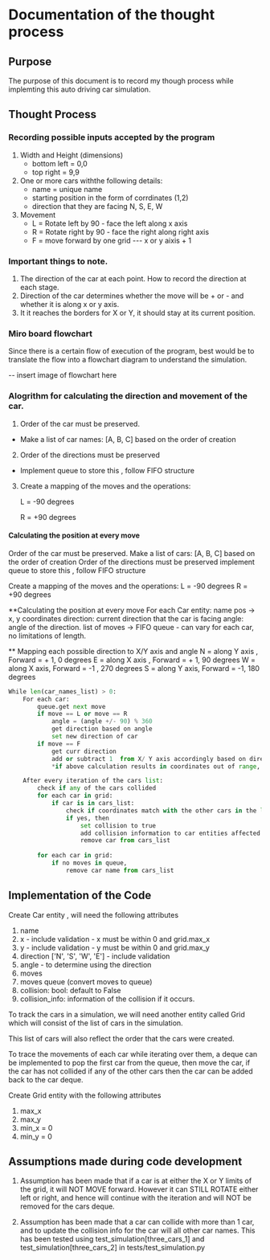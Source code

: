 # Documentation of the thought process

## Purpose
The purpose of this document is to record my though process while implemting this auto driving car simulation. 

## Thought Process

### Recording possible inputs accepted by the program

1. Width and Height (dimensions)
    - bottom left = 0,0
    - top right = 9,9
2. One or more cars withthe following details: 
    - name = unique name 
    - starting position in the form of corrdinates (1,2)
    - direction that they are facing 
        N, S, E, W 
3. Movement 
    - L = Rotate left by 90 - face the left along x axis 
    - R = Rotate right by 90 - face the right along right axis 
    - F = move forward by one grid --- x or y aixis + 1

### Important things to note. 

1. The direction of the car at each point. How to record the direction at each stage. 
2. Direction of the car determines whether the move will be + or - and whether it is along x or y axis. 
3. It it reaches the borders for X or Y, it should stay at its current position. 

### Miro board flowchart

Since there is a certain flow of execution of the program, best would be to translate the flow into a flowchart diagram to understand the simulation. 


-- insert image of flowchart here 

### Alogrithm for calculating the direction and movement of the car. 


1. Order of the car must be preserved. 
- Make a list of car names: [A, B, C] based on the order of creation
2. Order of the directions must be preserved
- Implement queue to store this , follow FIFO structure

3. Create a mapping of the moves and the operations:

    L = -90 degrees

    R = +90 degrees

#### Calculating the position at every move
Order of the car must be preserved. 
Make a list of cars: [A, B, C] based on the order of creation
Order of the directions must be preserved
implement queue to store this , follow FIFO structure

Create a mapping of the moves and the operations:
L = -90 degrees
R = +90 degrees


**Calculating the position at every move
For each Car entity:
name
pos -> x, y coordinates
direction: current direction that the car is facing
angle: angle of the direction. 
list of moves -> FIFO queue - can vary for each car, no limitations of length.

** Mapping each possible direction to X/Y axis and angle
N = along Y axis , Forward = + 1, 0 degrees
E  = along X axis , Forward = + 1, 90 degrees
W = along X axis, Forward = -1 , 270 degrees
S = along Y axis, Forward = -1, 180 degrees


```python
While len(car_names_list) > 0:
    For each car:
        queue.get next move
        if move == L or move == R
            angle = (angle +/- 90) % 360
            get direction based on angle
            set new direction of car
        if move == F
            get curr direction
            add or subtract 1  from X/ Y axis accordingly based on direction.
            *if above calculation results in coordinates out of range, then nullify the calculation, keep coordinates as-is*

    After every iteration of the cars list:
        check if any of the cars collided
        for each car in grid:
            if car is in cars_list:
                check if coordinates match with the other cars in the list of car names
                if yes, then
                    set collision to true
                    add collision information to car entities affected
                    remove car from cars_list
        
        for each car in grid:
            if no moves in queue,
                remove car name from cars_list
```

## Implementation of the Code

Create Car entity , will need the following attributes

1. name
2. x - include validation  - x must be within 0 and grid.max_x
3. y - include validation  - y must be within 0 and grid.max_y
4. direction ['N', 'S', 'W', 'E'] - include validation
5. angle - to determine using the direction
6. moves 
7. moves queue (convert moves to queue)
8. collision: bool: default to False
9. collision_info: information of the collision if it occurs.

To track the cars in a simulation, we will need another entity called Grid which will consist of the list of cars in the simulation. 

This list of cars will also reflect the order that the cars were created. 

To trace the movements of each car while iterating over them, a deque can be implemented to pop the first car from the queue, then move the car, if the car has not collided if any of the other cars then the car can be added back to the car deque.

Create Grid entity with the following attributes

1. max_x
2. max_y
3. min_x = 0
4. min_y = 0


## Assumptions made during code development

1. Assumption has been made that if a car is at either the X or Y limits of the grid, it will NOT MOVE forward. However it can STILL ROTATE either left or right, and hence will continue with the iteration and will NOT be removed for the cars deque.

2. Assumption has been made that a car can collide with more than 1 car, and to update the collision info for the car will all other car names. This has been tested using test_simulation[three_cars_1] and test_simulation[three_cars_2] in tests/test_simulation.py




